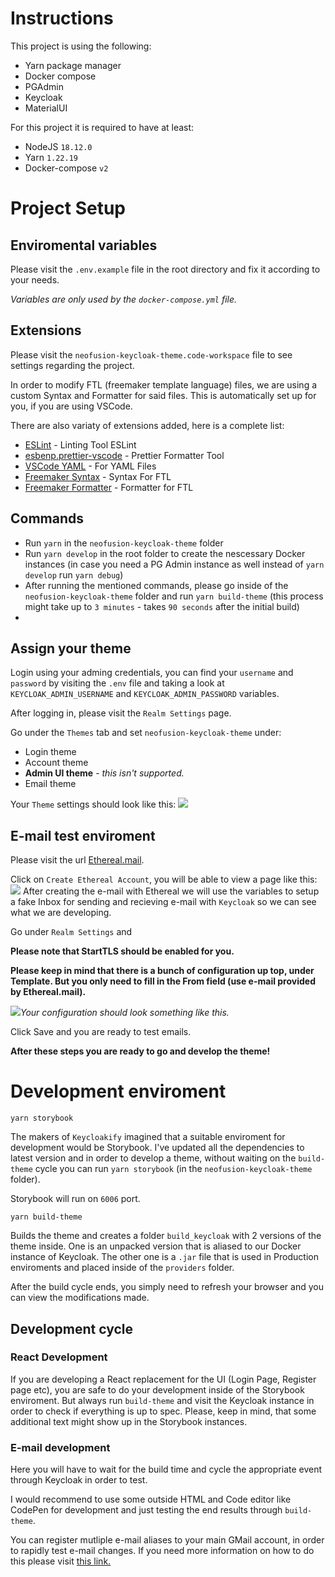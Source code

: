 # Instructions

This project is using the following:

- Yarn package manager
- Docker compose
- PGAdmin
- Keycloak
- MaterialUI

For this project it is required to have at least:

- NodeJS `18.12.0`
- Yarn `1.22.19`
- Docker-compose `v2`

# Project Setup

## Enviromental variables

Please visit the `.env.example` file in the root directory and fix it according to your needs.

_Variables are only used by the `docker-compose.yml` file._

## Extensions

Please visit the `neofusion-keycloak-theme.code-workspace` file to see settings regarding the project.

In order to modify FTL (freemaker template language) files, we are using a custom Syntax and Formatter for said files. This is automatically set up for you, if you are using VSCode.

There are also variaty of extensions added, here is a complete list:

- [ESLint](https://marketplace.visualstudio.com/items?itemName=dbaeumer.vscode-eslint) - Linting Tool ESLint
- [esbenp.prettier-vscode](https://marketplace.visualstudio.com/items?itemName=esbenp.prettier-vscode) - Prettier Formatter Tool
- [VSCode YAML](https://marketplace.visualstudio.com/items?itemName=redhat.vscode-yaml) - For YAML Files
- [Freemaker Syntax](https://marketplace.visualstudio.com/items?itemName=dcortes92.freemarker) - Syntax For FTL
- [Freemaker Formatter](https://marketplace.visualstudio.com/items?itemName=antonlilleby.xp-freemarker-formatter) - Formatter for FTL

## Commands

- Run `yarn` in the `neofusion-keycloak-theme` folder
- Run `yarn develop` in the root folder to create the nescessary Docker instances (in case you need a PG Admin instance as well instead of `yarn develop` run `yarn debug`)
- After running the mentioned commands, please go inside of the `neofusion-keycloak-theme` folder and run `yarn build-theme` (this process might take up to `3 minutes` - takes `90 seconds` after the initial build)
-

## Assign your theme

Login using your adming credentials, you can find your `username` and `password` by visiting the `.env` file and taking a look at `KEYCLOAK_ADMIN_USERNAME` and `KEYCLOAK_ADMIN_PASSWORD` variables.

After logging in, please visit the `Realm Settings` page.

Go under the `Themes` tab and set `neofusion-keycloak-theme` under:

- Login theme
- Account theme
- **Admin UI theme** - _this isn't supported._
- Email theme

Your `Theme` settings should look like this:
![](https://lh6.googleusercontent.com/eTTuTF9E164uorU9F_et-Y7aS7cyznWI-a9XeQ3JgHMMlEZWUMHXsU23ThrcjM7pvDTGc1JkKkzoq-hCiDRFeLZe_5P-vygwc7U15xh9zR44A3MG2wsljTWJu3eNKFXucDfjGN1gb97u2t94_4Log0g)

## E-mail test enviroment

Please visit the url [Ethereal.mail](https://ethereal.email/).

Click on `Create Ethereal Account`, you will be able to view a page like this:
![](https://lh5.googleusercontent.com/l-cECCQjA2Ae1Y5rmpAV6dmTr0bgrdUz6vJW5KCMkCvL5hSOK0YMhFrWhhjTevBpF_5WXzBzsv_KSgF5V7U3EX85aHGw3OJ4jeXfgtrUdt6in3bUKfSYy9OY7n2WOJ3HVN-Lf-KpPDflY0fDGoS_dqo)
After creating the e-mail with Ethereal we will use the variables to setup a fake Inbox for sending and recieving e-mail with `Keycloak` so we can see what we are developing.

Go under `Realm Settings` and

**Please note that StartTLS should be enabled for you.**

**Please keep in mind that there is a bunch of configuration up top, under Template. But you only need to fill in the From field (use e-mail provided by Ethereal.mail).**

![](https://lh4.googleusercontent.com/2iqKcqao_X34x7Bbck-JtBVJCOeYDD3VN8K3_dd-DltTvnuCemMRP0NMg6hx92KF6Kr8BwapO_VGVlZ9Tn6RQnX-UFh8t28-qh7S7Qv2LgYHWd2GK2PEdg81-Ob6USth_NUySY8t88Lkrgp0KmczYFM)_Your configuration should look something like this._

Click Save and you are ready to test emails.

**After these steps you are ready to go and develop the theme!**

# Development enviroment

`yarn storybook`

The makers of `Keycloakify` imagined that a suitable enviroment for development would be Storybook. I've updated all the dependencies to latest version and in order to develop a theme, without waiting on the `build-theme` cycle you can run `yarn storybook` (in the `neofusion-keycloak-theme` folder).

Storybook will run on `6006` port.

`yarn build-theme`

Builds the theme and creates a folder `build_keycloak` with 2 versions of the theme inside. One is an unpacked version that is aliased to our Docker instance of Keycloak. The other one is a `.jar` file that is used in Production enviroments and placed inside of the `providers` folder.

After the build cycle ends, you simply need to refresh your browser and you can view the modifications made.

## Development cycle

### React Development

If you are developing a React replacement for the UI (Login Page, Register page etc), you are safe to do your development inside of the Storybook enviroment. But always run `build-theme` and visit the Keycloak instance in order to check if everything is up to spec. Please, keep in mind, that some additional text might show up in the Storybook instances.

### E-mail development

Here you will have to wait for the build time and cycle the appropriate event through Keycloak in order to test.

I would recommend to use some outside HTML and Code editor like CodePen for development and just testing the end results through `build-theme`.

You can register mutliple e-mail aliases to your main GMail account, in order to rapidly test e-mail changes. If you need more information on how to do this please visit [this link.](https://www.101domain.com/gmail_email_aliases.htm)

